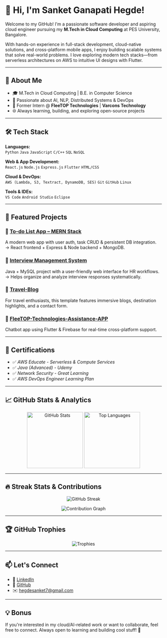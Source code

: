 # 👋 Hi, I'm Sanket Ganapati Hegde!

Welcome to my GitHub! I'm a passionate software developer and aspiring cloud engineer pursuing my **M.Tech in Cloud Computing** at PES University, Bangalore.

With hands-on experience in full-stack development, cloud-native solutions, and cross-platform mobile apps, I enjoy building scalable systems that solve real-world problems. I love exploring modern tech stacks—from serverless architectures on AWS to intuitive UI designs with Flutter.

---

## 🚀 About Me

- 🎓 M.Tech in Cloud Computing | B.E. in Computer Science
- 🧠 Passionate about AI, NLP, Distributed Systems & DevOps
- 💼 Former Intern @ **FleeTOP Technologies** | **Varcons Technology**
- 🌐 Always learning, building, and exploring open-source projects

---

## 🛠️ Tech Stack

**Languages:**  
`Python` `Java` `JavaScript` `C/C++` `SQL` `NoSQL`

**Web & App Development:**  
`React.js` `Node.js` `Express.js` `Flutter` `HTML/CSS`

**Cloud & DevOps:**  
`AWS (Lambda, S3, Textract, DynamoDB, SES)` `Git` `GitHub` `Linux`

**Tools & IDEs:**  
`VS Code` `Android Studio` `Eclipse`

---

## 📌 Featured Projects

### 🔹 [To-do List App – MERN Stack](https://github.com/Sanketgh007/To-do-List.git)
A modern web app with user auth, task CRUD & persistent DB integration.  
→ React frontend + Express & Node backend + MongoDB.

### 🔹 [Interview Management System](https://github.com/Sanketgh007/Interview-Management-System.git)
Java + MySQL project with a user-friendly web interface for HR workflows.  
→ Helps organize and analyze interview responses systematically.

### 🔹 [Travel-Blog](https://github.com/Sanketgh007/Travel-Blog.git)
For travel enthusiasts, this template features immersive blogs, destination highlights, and a contact form.

### 🔹 [FleeTOP-Technologies-Assistance-APP](https://github.com/Sanketgh007/FleeTOP-Technologies-Assistance-APP.git)
Chatbot app using Flutter & Firebase for real-time cross-platform support.

---

## 📜 Certifications

- ✅ *AWS Educate - Serverless & Compute Services*
- ✅ *Java (Advanced) - Udemy*
- ✅ *Network Security - Great Learning*
- ✅ *AWS DevOps Engineer Learning Plan*

---

## 📈 GitHub Stats & Analytics

<p align="center">
  <img src="https://github-readme-stats.vercel.app/api?username=Sanketgh007&show_icons=true&theme=radical&count_private=true" height="180" alt="GitHub Stats"/>
  <img src="https://github-readme-stats.vercel.app/api/top-langs/?username=Sanketgh007&layout=compact&theme=radical" height="180" alt="Top Languages"/>
</p>

---

## 🔥 Streak Stats & Contributions

<p align="center">
  <img src="https://streak-stats.demolab.com?user=Sanketgh007&theme=radical&date_format=M%20j%5B%2C%20Y%5D" alt="GitHub Streak"/>
</p>

<p align="center">
  <img src="https://github-readme-activity-graph.cyclic.app/graph?username=Sanketgh007&theme=radical" alt="Contribution Graph"/>
</p>

---

## 🏆 GitHub Trophies

<p align="center">
  <img src="https://github-profile-trophy.vercel.app/?username=Sanketgh007&theme=darkhub&column=6&margin-w=10&margin-h=10" alt="Trophies"/>
</p>

---

## 📫 Let's Connect

- 🔗 [LinkedIn](https://linkedin.com/in/sanket-hegde-759343288/)
- 🐙 [GitHub](https://github.com/Sanketgh007)
- ✉️ [hegdesanket7@gmail.com](mailto:hegdesanket7@gmail.com)

---

## 💡 Bonus

If you're interested in my cloud/AI-related work or want to collaborate, feel free to connect. Always open to learning and building cool stuff! 🚀
